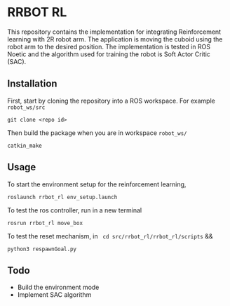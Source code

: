 # RRBOT RL

This repository contains the implementation for integrating Reinforcement learning with 2R robot arm. The application is moving the cuboid using the robot arm to the desired position. The implementation is tested in ROS Noetic and the algorithm used for training the robot is Soft Actor Critic (SAC).

## Installation

First, start by cloning the repository into a ROS workspace. For example `robot_ws/src`

```
git clone <repo id>
```

Then build the package when you are in workspace `robot_ws/`

```
catkin_make
```

## Usage

To start the environment setup for the reinforcement learning,

```
roslaunch rrbot_rl env_setup.launch
```

To test the ros controller, run in a new terminal

```
rosrun rrbot_rl move_box
```

To test the reset mechanism, in ` cd src/rrbot_rl/rrbot_rl/scripts` &&

```
python3 respawnGoal.py
```

## Todo

- Build the environment mode
- Implement SAC algorithm
